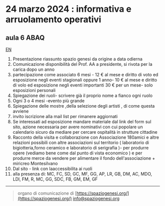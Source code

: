 <!-- Matomo -->
<script>
  var _paq = window._paq = window._paq || [];
  /* tracker methods like "setCustomDimension" should be called before "trackPageView" */
  _paq.push(['trackPageView']);
  _paq.push(['enableLinkTracking']);
  (function() {
    var u="//matomodocker.azurewebsites.net/";
    _paq.push(['setTrackerUrl', u+'matomo.php']);
    _paq.push(['setSiteId', '7']);
    var d=document, g=d.createElement('script'), s=d.getElementsByTagName('script')[0];
    g.async=true; g.src=u+'matomo.js'; s.parentNode.insertBefore(g,s);
  })();
</script>
<!-- End Matomo Code -->

# 24 marzo 2024 : informativa e arruolamento operativi
## aula 6 ABAQ
[EN](https://spazio--genesi-github-io.translate.goog/sg_assemblee/verbali/24032.html?_x_tr_sl=it&_x_tr_tl=en&_x_tr_hl=it&_x_tr_pto=wapp)
1. Presentazione riassunto spazio genesi da origine a data odierna
2. Comunicazione disponibilità del Prof. AA a presidente, si rivota per la carica dopo un anno
3. partecipazione come associato 6 mesi - 12 € al mese e diritto di voto ed esposizione negli eventi stagionali oppure 1 anno- 10 € al mese e diritto di volo ed esposizione negli eventi importanti 
30 € per un mese- solo esposizioni personali
4. Spiegazione dei ruoli- scrivere già il proprio nome a fianco ogni ruolo
5. Ogni 3 o 4 mesi -evento più grande 
6. Spiegazione delle mostre ,della selezione degli artisti , di come questa avviene 
7. invito iscrizione alla mail list per rimanere aggiornati
8. Se interessati ad esposizione mandare materiale dal link del form sul sito, azione necessaria per avere nominativi con cui popolare un calendario sicuro da mediare per cercare ospitalità in strutture cittadine
9. Racconto della visita e collaborazione con Associazione 180amici e altre relazioni possibili con altre associazioni sul territorio ( laboratorio di bigiotteria,forno ceramico e laboratorio di serigrafia )- per produrre opere (vediamo bene come dal punto di vista economico ) e per produrre merce da vendere per alimentare il fondo dell'associazione  + miricreo Montesilvano 
10. Dal sito - link con laaccessibilita ai ruoli
11. alla presenza di:
MC, FC, SD, GC, MF, GG, AP, LR, GB, DM, AC, MDO, LDI, FM, R, MC, GG, SDC, FB, GM, EM, GF

---
> organo di comunicazione di [https://spaziogenesi.org/](https://spaziogenesi.org/) info@spaziogenesi.org
